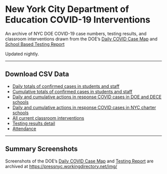 # New York City Department of Education COVID-19 Interventions

An archive of NYC DOE COVID-19 case numbers, testing results, and classroom interventions drawn from the DOE’s [Daily COVID Case Map](https://www.schools.nyc.gov/school-life/health-and-wellness/covid-information/daily-covid-case-map) and [School Based Testing Report](https://testingresults.schools.nyc)

Updated nightly.

---

## Download CSV Data
* [Daily totals of confirmed cases in students and staff](https://raw.githubusercontent.com/pressnyc/nyc-doe-covid-interventions/main/csv/confirmed-cases-daily.csv)
* [Cumulative totals of confirmed cases in students and staff](https://raw.githubusercontent.com/pressnyc/nyc-doe-covid-interventions/main/csv/confirmed-cases-cumulative.csv)
* [Daily and cumulative actions in response COVID cases in DOE and DECE schools](https://raw.githubusercontent.com/pressnyc/nyc-doe-covid-interventions/main/csv/actions.csv)
* [Daily and cumulative actions in response COVID cases in NYC charter schools](https://raw.githubusercontent.com/pressnyc/nyc-doe-covid-interventions/main/csv/actions-charter.csv)
* [All current classroom interventions](https://raw.githubusercontent.com/pressnyc/nyc-doe-covid-interventions/main/csv/activeinterventioncases.csv)
* [Testing results detail](https://raw.githubusercontent.com/pressnyc/nyc-doe-covid-interventions/main/csv/testing-results-detail.csv)
* [Attendance](https://raw.githubusercontent.com/pressnyc/nyc-doe-covid-interventions/main/csv/attendance.csv)

---

## Summary Screenshots

Screenshots of the DOE’s [Daily COVID Case Map](https://www.schools.nyc.gov/school-life/health-and-wellness/covid-information/daily-covid-case-map) and [Testing Report](https://testingresults.schools.nyc) are archived at https://pressnyc.workingdirectory.net/img/
